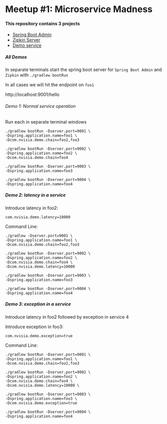 # Meetup #1: Microservice Madness

#### This repository contains 3 projects

- [Spring Boot Admin](spring-boot-admin-server/README.md)
- [Zipkin Server](zipkin-server/README.md)
- [Demo service](demo/README.md)

##### All Demos

In separate terminals start the spring boot server for `Spring Boot Admin` and `Zipkin` with `./gradlew bootRun`

In all cases we will hit the endpoint on `foo1`

http://localhost:9001/hello

###### Demo 1: Normal service operation

Run each in separate terminal windows

```
./gradlew bootRun -Dserver.port=9001 \
-Dspring.application.name=foo1 \
-Dcom.nvisia.demo.chain=foo2,foo3
```

```
./gradlew bootRun -Dserver.port=9002 \
-Dspring.application.name=foo2 \
-Dcom.nvisia.demo.chain=foo4
```

```
./gradlew bootRun -Dserver.port=9003 \
-Dspring.application.name=foo3
```

```
./gradlew bootRun -Dserver.port=9004 \
-Dspring.application.name=foo4
```


##### Demo 2: latency in a service

Introduce latency in foo2:

```
com.nvisia.demo.latency=10000
```

Command Line:
```
./gradlew -Dserver.port=9001 \
-Dspring.application.name=foo1 \
-Dcom.nvisia.demo.chain=foo2,foo3
```

```
./gradlew bootRun -Dserver.port=9002 \
-Dspring.application.name=foo2 \
-Dcom.nvisia.demo.chain=foo4 \
-Dcom.nvisia.demo.latency=10000
```

```
./gradlew bootRun -Dserver.port=9003 \
-Dspring.application.name=foo3
```

```
./gradlew bootRun -Dserver.port=9004 \
-Dspring.application.name=foo4
```

##### Demo 3: exception in a service

Introduce latency in foo2 followed by exception in
service 4

Introduce exception in foo3:
```
com.nvisia.demo.exception=true
```

Command Line:
```
./gradlew bootRun -Dserver.port=9001 \
-Dspring.application.name=foo1 \
-Dcom.nvisia.demo.chain=foo2,foo3
```

```
./gradlew bootRun -Dserver.port=9002 \
-Dspring.application.name=foo2 \
-Dcom.nvisia.demo.chain=foo4 \
-Dcom.nvisia.demo.latency=10000 \
```

```
./gradlew bootRun -Dserver.port=9003 \
-Dspring.application.name=foo3 \
-Dcom.nvisia.demo.exception=true
```

```
./gradlew bootRun -Dserver.port=9004 \
-Dspring.application.name=foo4
```
